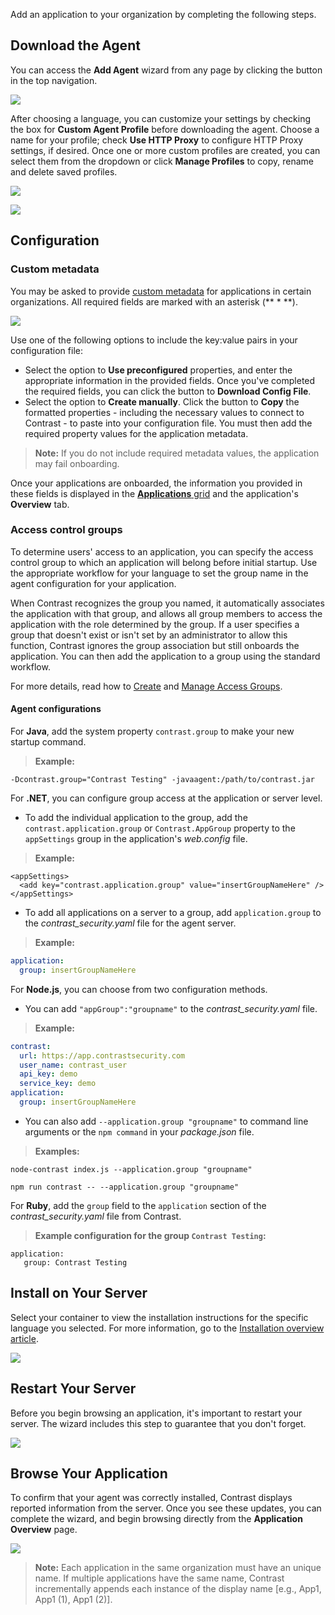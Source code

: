 <!--
title: "Adding An Application"
description: "Instructions on how to add an application"
tags: "TeamServer user application adding"
-->

Add an application to your organization by completing the following steps. 

## Download the Agent

You can access the **Add Agent** wizard from any page by clicking the button in the top navigation.

<a href="assets/images/Add-agent-button.png" rel="lightbox" title="Click the button to Add Agent"><img class="thumbnail" src="assets/images/Add-agent-button.png"/></a>

After choosing a language, you can customize your settings by checking the box for **Custom Agent Profile** before downloading the agent. Choose a name for your profile; check **Use HTTP Proxy** to configure HTTP Proxy settings, if desired. Once one or more custom profiles are created, you can select them from the dropdown or click **Manage Profiles** to copy, rename and delete saved profiles. 

<a href="assets/images/KB3-f03_2.png" rel="lightbox" title="Custom Profile"><img class="thumbnail" src="assets/images/KB3-f03_2.png"/></a>

<a href="assets/images/KB3-f03_6.png" rel="lightbox" title="Manage Profiles"><img class="thumbnail" src="assets/images/KB3-f03_6.png"/></a>


## Configuration

### Custom metadata 

You may be asked to provide [custom metadata](admin-orgsettings.html#app-defaults) for applications in certain organizations. All required fields are marked with an asterisk (** * **). 

<a href="assets/images/Add-agent-config.png" rel="lightbox" title="Configure application settings"><img class="thumbnail" src="assets/images/Add-agent-config.png"/></a>

Use one of the following options to include the key:value pairs in your configuration file: 

* Select the option to **Use preconfigured** properties, and enter the appropriate information in the provided fields. Once you've completed the required fields, you can click the button to **Download Config File**.  
* Select the option to **Create manually**. Click the button to **Copy** the formatted properties - including the necessary values to connect to Contrast - to paste into your configuration file. You must then add the required property values for the application metadata. 

> **Note:** If you do not include required metadata values, the application may fail onboarding. 

Once your applications are onboarded, the information you provided in these fields is displayed in the [**Applications** grid](user-appsmanage.html#overview) and the application's **Overview** tab. 

### Access control groups

To determine users' access to an application, you can specify the access control group to which an application will belong before initial startup. Use the appropriate workflow for your language to set the group name in the agent configuration for your application.

When Contrast recognizes the group you named, it automatically associates the application with that group, and allows all group members to access the application with the role determined by the group. If a user specifies a group that doesn't exist or isn't set by an administrator to allow this function, Contrast ignores the group association but still onboards the application. You can then add the application to a group using the standard workflow. 

For more details, read how to [Create](admin-onboardteam.html#group) and [Manage Access Groups](admin-manageorgs.html#access).

#### Agent configurations 

For **Java**, add the system property `contrast.group` to make your new startup command. 

> **Example:**
 ```
 -Dcontrast.group="Contrast Testing" -javaagent:/path/to/contrast.jar
 ```

For **.NET**, you can configure group access at the application or server level. 

* To add the individual application to the group, add the `contrast.application.group` or `Contrast.AppGroup` property to the `appSettings` group in the application's *web.config* file. 

 > **Example:**
 ``` web.config
 <appSettings>
   <add key="contrast.application.group" value="insertGroupNameHere" />
 </appSettings>
 ```

* To add all applications on a server to a group, add `application.group` to the *contrast_security.yaml* file for the agent server.   

 > **Example:**
 ``` yaml
 application:
   group: insertGroupNameHere
 ```
 
For **Node.js**, you can choose from two configuration methods. 

* You can add `"appGroup":"groupname"` to the *contrast_security.yaml* file. 

> **Example:**
 ``` yaml
 contrast:
   url: https://app.contrastsecurity.com
   user_name: contrast_user
   api_key: demo
   service_key: demo
 application:
   group: insertGroupNameHere
 ```

* You can also add `--application.group "groupname"` to command line arguments or the `npm command` in your *package.json* file. 

> **Examples:**
 ```
 node-contrast index.js --application.group "groupname"
 ```
 ```
 npm run contrast -- --application.group "groupname"
 ```

For **Ruby**, add the `group` field to the `application` section of the *contrast_security.yaml* file from Contrast. 

> **Example configuration for the group `Contrast Testing`:**
 ```
 application:
    group: Contrast Testing
 ```

## Install on Your Server

Select your container to view the installation instructions for the specific language you selected. For more information, go to the [Installation overview article](installation-setup.html#setup-overview).

<a href="assets/images/KB3-f03_3.gif" rel="lightbox" title="Container Selection"><img class="thumbnail" src="assets/images/KB3-f03_3.gif"/></a>

## Restart Your Server

Before you begin browsing an application, it's important to restart your server. The wizard includes this step to guarantee that you don't forget. 

<a href="assets/images/KB3-f03_4.png" rel="lightbox" title="Restart Server"><img class="thumbnail" src="assets/images/KB3-f03_4.png"/></a>


## Browse Your Application

To confirm that your agent was correctly installed, Contrast displays reported information from the server. Once you see these updates, you can complete the wizard, and begin browsing directly from the **Application Overview** page. 

<a href="assets/images/KB3-f03_5.png" rel="lightbox" title="Browse Application"><img class="thumbnail" src="assets/images/KB3-f03_5.png"/></a>

> **Note:** Each application in the same organization must have an unique name. If multiple applications have the same name, Contrast incrementally appends each instance of the display name [e.g., App1, App1 (1), App1 (2)]. 



